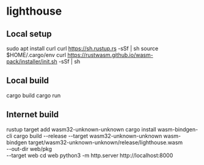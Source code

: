 # lighthouse


## Local setup
sudo apt install curl
curl https://sh.rustup.rs -sSf | sh
source $HOME/.cargo/env
curl https://rustwasm.github.io/wasm-pack/installer/init.sh -sSf | sh


## Local build
cargo build
cargo run

## Internet build
rustup target add wasm32-unknown-unknown
cargo install wasm-bindgen-cli
cargo build --release --target wasm32-unknown-unknown
wasm-bindgen target/wasm32-unknown-unknown/release/lighthouse.wasm \
  --out-dir web/pkg \
  --target web
cd web
python3 -m http.server
http://localhost:8000
 

 